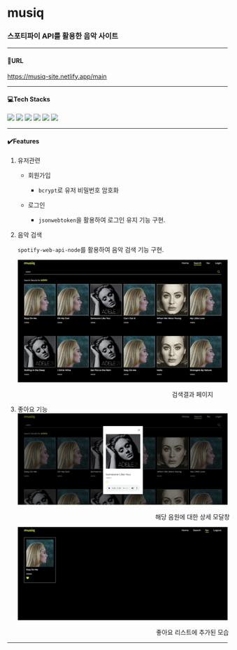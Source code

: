 # musiq

### 스포티파이 API를 활용한 음악 사이트

---

#### 🔗URL 

https://musiq-site.netlify.app/main

---

#### 💻Tech Stacks

<img src="https://img.shields.io/badge/html5-E34F26?style=for-the-badge&logo=html5&logoColor=white">
<img src="https://img.shields.io/badge/css-1572B6?style=for-the-badge&logo=css3&logoColor=white">
<img src="https://img.shields.io/badge/javascript-F7DF1E?style=for-the-badge&logo=javascript&logoColor=black">
<img src="https://img.shields.io/badge/vue.js-4FC08D?style=for-the-badge&logo=vue.js&logoColor=white">
<img src="https://img.shields.io/badge/node.js-339933?style=for-the-badge&logo=Node.js&logoColor=white">
<img src="https://img.shields.io/badge/mysql-4479A1?style=for-the-badge&logo=mysql&logoColor=white">

---


#### ✔️Features 
1. 유저관련
    * 회원가입
        - ```bcrypt```로 유저 비밀번호 암호화 



    * 로그인
        - ```jsonwebtoken```을 활용하여 로그인 유지 기능 구현.



2. 음악 검색

    ```spotify-web-api-node```를 활용하여 음악 검색 기능 구현. 

    
    <img src="/frontend/public/cap/cap_1.png" width="800px">
        <p style="font-size:14px; text-align:center;width:800px;">검색결과 페이지</p>



3. 좋아요 기능
    <img src="/frontend/public/cap/cap_2.png" width="800px">
        <p style="font-size:14px; text-align:center;width:800px;">해당 음원에 대한 상세 모달창</p>



    <img src="/frontend/public/cap/cap_3.png" width="800px">
     <p style="font-size:14px; text-align:center;width:800px;">좋아요 리스트에 추가된 모습</p>

---
